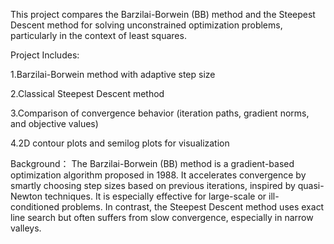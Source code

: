 This project compares the Barzilai-Borwein (BB) method and the Steepest Descent method for solving unconstrained optimization problems, particularly in the context of least squares.

Project Includes:

1.Barzilai-Borwein method with adaptive step size

2.Classical Steepest Descent method

3.Comparison of convergence behavior (iteration paths, gradient norms, and objective values)

4.2D contour plots and semilog plots for visualization

Background：
The Barzilai-Borwein (BB) method is a gradient-based optimization algorithm proposed in 1988. It accelerates convergence by smartly choosing step sizes based on previous iterations, inspired by quasi-Newton techniques. It is especially effective for large-scale or ill-conditioned problems.
In contrast, the Steepest Descent method uses exact line search but often suffers from slow convergence, especially in narrow valleys.
